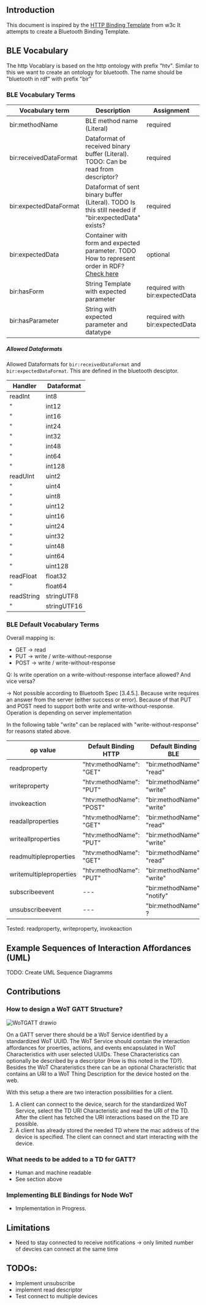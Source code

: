 ## Introduction
This document is inspired by the [HTTP Binding Template](https://w3c.github.io/wot-binding-templates/bindings/protocols/http/index.html) from w3c It attempts to create a Bluetooth Binding Template.

## BLE Vocabulary

The http Vocablary is based on the http ontology with prefix "htv". Similar to this we want to create an ontology for bluetooth. The name should be "bluetooth in rdf" with prefix "bir"

### BLE Vocabulary Terms

| Vocabulary term | Description | Assignment | Type |
| --- | --- | --- | --- |
| bir:methodName |BLE method name (Literal) | required | string |
| bir:receivedDataFormat | Dataformat of received binary buffer (Literal). TODO: Can be read from descriptor? | required | string |
| bir:expectedDataFormat | Dataformat of sent binary buffer (Literal). TODO Is this still needed if "bir:expectedData" exists? | required | string |
| bir:expectedData | Container with form and expected parameter. TODO How to represent order in RDF? [Check here](http://infolab.stanford.edu/~stefan/daml/order.html)| optional | string? |
| bir:hasForm | String Template with expected parameter | required with bir:expectedData | ??? |
| bir:hasParameter | String with expected parameter and datatype | required with bir:expectedData | ??? |


##### Allowed Dataformats
Allowed Dataformats for <code>bir:receivedDataFormat</code> and <code>bir:expectedDataFormat</code>. This are defined in the bluetooth desciptor.

| Handler | Dataformat |
| --- | --- |
| readInt | int8 |
| " | int12 |
| " | int16 |
| " | int24 |
| " | int32 |
| " | int48 |
| " | int64 |
| " | int128 |
| readUInt | uint2 |
| " | uint4 |
| " | uint8 |
| " | uint12 |
| " | uint16 |
| " | uint24 |
| " | uint32 |
| " | uint48|
| " | uint64 |
| " | uint128 |
| readFloat | float32 |
| " | float64 |
| readString | stringUTF8 |
| " | stringUTF16 |


### BLE Default Vocabulary Terms
Overall mapping is:
- GET -> read
- PUT -> write / write-without-response
- POST -> write / write-without-response

Q: Is write operation on a write-without-response interface allowed? And vice versa?

-> Not possible according to Bluetooth Spec [3.4.5.]. Because write requires an answer from the server (either success or error). 
Because of that PUT and POST need to support both write and write-without-response. Operation is depending on server implementation

In the following table "write" can be replaced with "write-without-response" for reasons stated above.

| op value | Default Binding HTTP | Default Binding BLE |
| --- | --- | --- |
|  readproperty | "htv:methodName": "GET" | "bir:methodName": "read" | 
| writeproperty | "htv:methodName": "PUT" | "bir:methodName": "write" | 
| invokeaction | "htv:methodName": "POST" | "bir:methodName": "write" | 
| readallproperties | "htv:methodName": "GET" | "bir:methodName": "read" | 
| writeallproperties | "htv:methodName": "PUT" | "bir:methodName": "write" | 
| readmultipleproperties | "htv:methodName": "GET" | "bir:methodName": "read" | 
| writemultipleproperties | "htv:methodName": "PUT" | "bir:methodName": "write" | 
| subscribeevent | --- | "bir:methodName": "notify" |
| unsubscribeevent | --- | "bir:methodName": ? |

Tested: readproperty, writeproperty, invokeaction

## Example Sequences of Interaction Affordances (UML)
TODO: Create UML Sequence Diagramms


## Contributions
### How to design a WoT GATT Structure?
![WoTGATT drawio](https://user-images.githubusercontent.com/91477109/181746040-7d01e5e1-19d0-4d7b-8ed2-ebef10fe75f0.png)

On a GATT server there should be a WoT Service identified by a standardized WoT UUID. The WoT Service should contain the interaction affordances for proerties, actions, and events encapsulated in WoT Characteristics with user selected UUIDs. These Characteristics can optionally be described by a descriptor (How is this noted in the TD?). Besides the WoT Charateristics there can be an optional Characteristic that contains an URI to a WoT Thing Description for the device hosted on the web. 

With this setup a there are two interaction possibilities for a client.
1. A client can connect to the device, search for the standardized WoT Service, select the TD URI Characteristic and read the URI of the TD. After the client has fetched the URI interactions based on the TD are possible.
2. A client has already stored the needed TD where the mac address of the device is specified. The client can connect and start interacting with the device.

### What needs to be added to a TD for GATT?
- Human and machine readable
- See section above

### Implementing BLE Bindings for Node WoT
- Implementation in Progress.


## Limitations
- Need to stay connected to receive notifications -> only limited number of devcies can connect at the same time
## TODOs:
- Implement unsubscribe
- implement read descriptor
- Test connect to multiple devices
